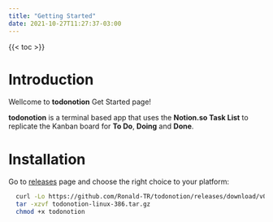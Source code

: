 ```yaml
---
title: "Getting Started"
date: 2021-10-27T11:27:37-03:00
---
```


{{< toc >}}

# Introduction

Wellcome to **todonotion** Get Started page!

**todonotion** is a terminal based app that uses the **Notion.so Task List** to replicate the Kanban board
for **To Do**, **Doing** and **Done**.

# Installation

Go to [releases](https://github.com/Ronald-TR/todonotion/releases) page and choose the right choice to your platform:

```bash
  curl -Lo https://github.com/Ronald-TR/todonotion/releases/download/v0.1.0/todonotion-linux-386.tar.gz
  tar -xzvf todonotion-linux-386.tar.gz
  chmod +x todonotion
```